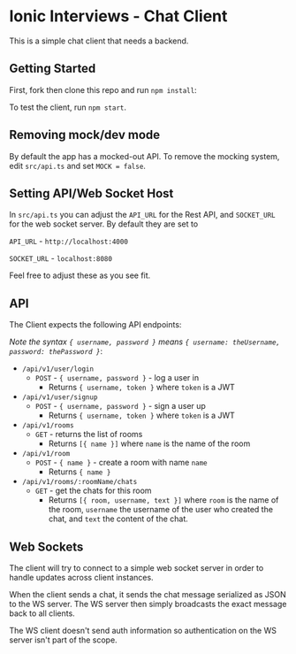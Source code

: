 # Ionic Interviews - Chat Client

This is a simple chat client that needs a backend.

## Getting Started

First, fork then clone this repo and run `npm install`:

To test the client, run `npm start`.

## Removing mock/dev mode

By default the app has a mocked-out API. To remove the mocking system, edit `src/api.ts` and set `MOCK = false`.

## Setting API/Web Socket Host

In `src/api.ts` you can adjust the `API_URL` for the Rest API, and `SOCKET_URL` for the web socket server. By default they are set to

`API_URL` - `http://localhost:4000`

`SOCKET_URL` - `localhost:8080`

Feel free to adjust these as you see fit.

## API

The Client expects the following API endpoints:

*Note the syntax `{ username, password }` means `{ username: theUsername, password: thePassword }`*:

 * `/api/v1/user/login`
   - `POST` - `{ username, password }` - log a user in
      - Returns `{ username, token }` where `token` is a JWT
 * `/api/v1/user/signup`
   - `POST` - `{ username, password }` - sign a user up
      - Returns `{ username, token }` where `token` is a JWT
 * `/api/v1/rooms`
   - `GET` - returns the list of rooms
      - Returns `[{ name }]` where `name` is the name of the room
 * `/api/v1/room`
   - `POST` - `{ name }` - create a room with name `name`
      - Returns `{ name }`
 * `/api/v1/rooms/:roomName/chats`
   - `GET` - get the chats for this room
      - Returns `[{ room, username, text }]` where `room` is the name of the room, `username` the username of the user who created the chat, and `text` the content of the chat.
      
## Web Sockets

The client will try to connect to a simple web socket server in order to handle updates across client instances.

When the client sends a chat, it sends the chat message serialized as JSON to the WS server. The WS server then simply broadcasts the exact message back to all clients.

The WS client doesn't send auth information so authentication on the WS server isn't part of the scope.
